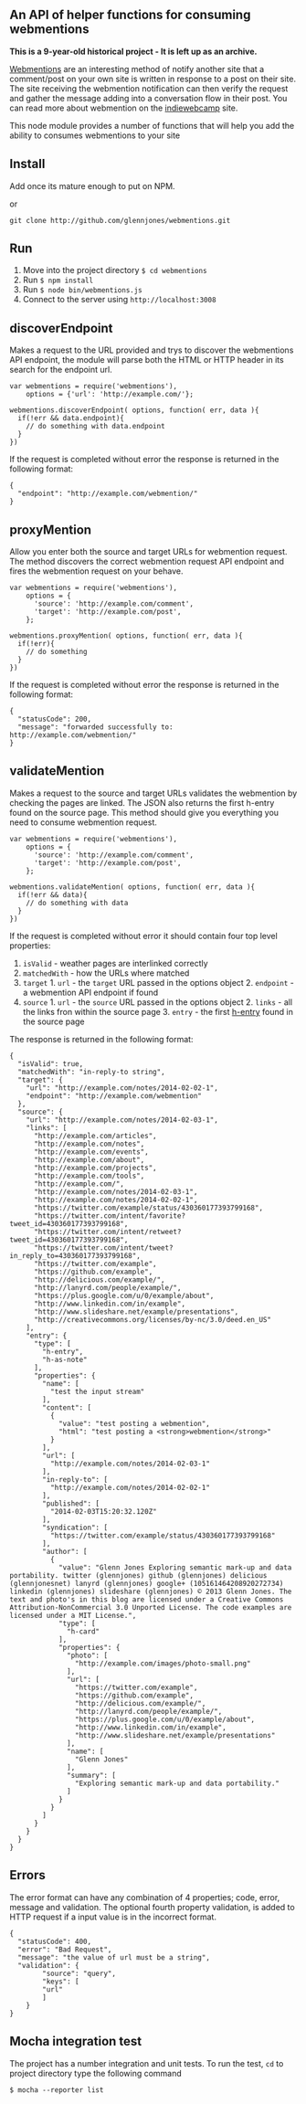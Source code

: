 ## An API of helper functions for consuming webmentions

__This is a 9-year-old historical project - It is left up as an archive.__



[Webmentions](http://indiewebcamp.com/webmention) are an interesting method of notify another site that a comment/post on your own site is written in response to a post on their site. The site receiving the webmention notification can then verify the request and gather the message adding into a conversation flow in their post. You can read more about webmention on the  [indiewebcamp](http://indiewebcamp.com/) site.

This node module provides a number of functions that will help you add the ability to consumes webmentions to your site


## Install
Add once its mature enough to put on NPM.

or

    git clone http://github.com/glennjones/webmentions.git

    
## Run

1. Move into the project directory `$ cd webmentions`
2. Run `$ npm install`
3. Run `$ node bin/webmentions.js`
4. Connect to the server using `http://localhost:3008`


## discoverEndpoint
Makes a request to the URL provided and trys to discover the webmentions API endpoint, the module will parse both the HTML or HTTP header in its search for the endpoint url. 

    var webmentions = require('webmentions'),
        options = {'url': 'http://example.com/'};

    webmentions.discoverEndpoint( options, function( err, data ){
      if(!err && data.endpoint){
        // do something with data.endpoint
      }
    })
    
If the request is completed without error the response is returned in the following format:

    {
      "endpoint": "http://example.com/webmention/"
    }



## proxyMention
Allow you enter both the source and target URLs for webmention request. The method discovers the correct webmention request API endpoint and fires the webmention request on your behave. 

    var webmentions = require('webmentions'),
        options = {
          'source': 'http://example.com/comment',
          'target': 'http://example.com/post',
        };

    webmentions.proxyMention( options, function( err, data ){
      if(!err){
        // do something
      }
    })

If the request is completed without error the response is returned in the following format:

    {
      "statusCode": 200,
      "message": "forwarded successfully to: http://example.com/webmention/"
    }



## validateMention
Makes a request to the source and target URLs validates the webmention by checking the pages are linked. The JSON also returns the first h-entry found on the source page. This method should give you everything you need to consume webmention request. 

    var webmentions = require('webmentions'),
        options = {
          'source': 'http://example.com/comment',
          'target': 'http://example.com/post',
        };

    webmentions.validateMention( options, function( err, data ){
      if(!err && data){
        // do something with data
      }
    })


If the request is completed without error it should contain four top level properties:

  1. `isValid` - weather pages are interlinked correctly
  2. `matchedWith` - how the URLs where matched
  3. `target`
    1. `url` - the `target` URL passed in the options object
    2. `endpoint` - a webmention API endpoint if found
  4. `source` 
    1. `url` - the `source` URL passed in the options object
    2. `links` - all the links fron within the source page
    3. `entry` - the first [h-entry](http://microformats.org/wiki/h-entry) found in the source page


The response is returned in the following format:

    {
      "isValid": true,
      "matchedWith": "in-reply-to string",
      "target": {
        "url": "http://example.com/notes/2014-02-02-1",
        "endpoint": "http://example.com/webmention"
      },
      "source": {
        "url": "http://example.com/notes/2014-02-03-1",
        "links": [
          "http://example.com/articles",
          "http://example.com/notes",
          "http://example.com/events",
          "http://example.com/about",
          "http://example.com/projects",
          "http://example.com/tools",
          "http://example.com/",
          "http://example.com/notes/2014-02-03-1",
          "http://example.com/notes/2014-02-02-1",
          "https://twitter.com/example/status/430360177393799168",
          "https://twitter.com/intent/favorite?tweet_id=430360177393799168",
          "https://twitter.com/intent/retweet?tweet_id=430360177393799168",
          "https://twitter.com/intent/tweet?in_reply_to=430360177393799168",
          "https://twitter.com/example",
          "https://github.com/example",
          "http://delicious.com/example/",
          "http://lanyrd.com/people/example/",
          "https://plus.google.com/u/0/example/about",
          "http://www.linkedin.com/in/example",
          "http://www.slideshare.net/example/presentations",
          "http://creativecommons.org/licenses/by-nc/3.0/deed.en_US"
        ],
        "entry": {
          "type": [
            "h-entry",
            "h-as-note"
          ],
          "properties": {
            "name": [
              "test the input stream"
            ],
            "content": [
              {
                "value": "test posting a webmention",
                "html": "test posting a <strong>webmention</strong>"
              }
            ],
            "url": [
              "http://example.com/notes/2014-02-03-1"
            ],
            "in-reply-to": [
              "http://example.com/notes/2014-02-02-1"
            ],
            "published": [
              "2014-02-03T15:20:32.120Z"
            ],
            "syndication": [
              "https://twitter.com/example/status/430360177393799168"
            ],
            "author": [
              {
                "value": "Glenn Jones Exploring semantic mark-up and data portability. twitter (glennjones) github (glennjones) delicious (glennjonesnet) lanyrd (glennjones) google+ (105161464208920272734) linkedin (glennjones) slideshare (glennjones) © 2013 Glenn Jones. The text and photo's in this blog are licensed under a Creative Commons Attribution-NonCommercial 3.0 Unported License. The code examples are licensed under a MIT License.",
                "type": [
                  "h-card"
                ],
                "properties": {
                  "photo": [
                    "http://example.com/images/photo-small.png"
                  ],
                  "url": [
                    "https://twitter.com/example",
                    "https://github.com/example",
                    "http://delicious.com/example/",
                    "http://lanyrd.com/people/example/",
                    "https://plus.google.com/u/0/example/about",
                    "http://www.linkedin.com/in/example",
                    "http://www.slideshare.net/example/presentations"
                  ],
                  "name": [
                    "Glenn Jones"
                  ],
                  "summary": [
                    "Exploring semantic mark-up and data portability."
                  ]
                }
              }
            ]
          }
        }
      }
    }


## Errors

The error format can have any combination of 4 properties; code, error, message and validation. The optional fourth property validation, is added to HTTP request if a input value is in the incorrect format. 
    
    {
      "statusCode": 400,
      "error": "Bad Request",
      "message": "the value of url must be a string",
      "validation": {
    		"source": "query",
    		"keys": [
      		"url"
    		]
  		}
    }



## Mocha integration test
The project has a number integration and unit tests. To run the test, `cd` to project directory type the following command

    $ mocha --reporter list




